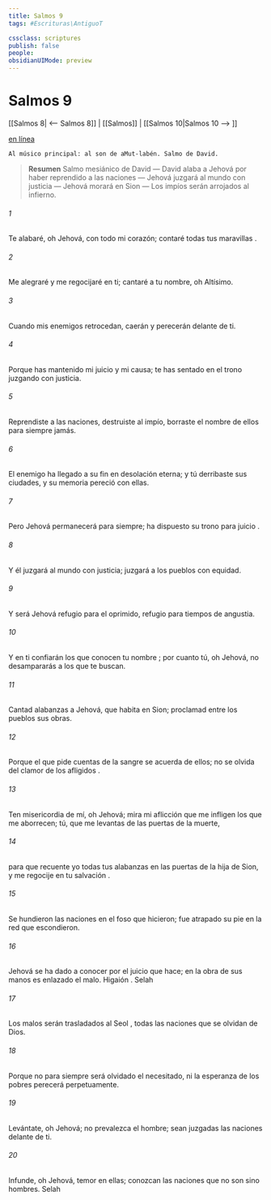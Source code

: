 ```yaml
---
title: Salmos 9
tags: #Escrituras\AntiguoT

cssclass: scriptures
publish: false
people:
obsidianUIMode: preview
---
```


# Salmos 9
[[Salmos 8| <-- Salmos 8]] | [[Salmos]] | [[Salmos 10|Salmos 10 --> ]]

[en línea](https://churchofjesuschrist.org/study/scriptures/ot/ps/9?lang=spa)

```
Al músico principal: al son de aMut-labén. Salmo de David.
```

> __Resumen__
Salmo mesiánico de David — David alaba a Jehová por haber reprendido a las naciones — Jehová juzgará al mundo con justicia — Jehová morará en Sion — Los impíos serán arrojados al infierno.

###### 1 
Te alabaré, oh Jehová, con todo mi corazón;
contaré todas tus 
maravillas
.

###### 2 
Me alegraré y me regocijaré en ti;
cantaré a tu nombre, oh Altísimo.

###### 3 
Cuando mis enemigos retrocedan,
caerán y perecerán delante de ti.

###### 4 
Porque has mantenido mi juicio y mi causa;
te has sentado en el trono juzgando con justicia.

###### 5 
Reprendiste a las naciones, destruiste al impío,
borraste
 el nombre de ellos para siempre jamás.

###### 6 
El enemigo ha llegado a su fin en desolación eterna;
y tú derribaste sus ciudades,
y su memoria pereció con ellas.

###### 7 
Pero Jehová permanecerá para siempre;
ha dispuesto su trono para 
juicio
.

###### 8 
Y él 
juzgará
 al mundo con justicia;
juzgará a los pueblos con equidad.

###### 9 
Y será Jehová refugio para el oprimido,
refugio para tiempos de angustia.

###### 10 
Y en ti 
confiarán
 los que conocen tu 
nombre
;
por cuanto tú, oh Jehová, no desampararás a los que te buscan.

###### 11 
Cantad alabanzas a Jehová, que habita en Sion;
proclamad
 entre los pueblos sus obras.

###### 12 
Porque el que pide cuentas de la sangre se acuerda de ellos;
no se olvida del clamor de los 
afligidos
.

###### 13 
Ten misericordia de mí, oh Jehová;
mira mi aflicción 
que
 me infligen los que me aborrecen;
tú, que me levantas de las puertas de la muerte,

###### 14 
para que recuente yo todas tus alabanzas
en las puertas de la hija de Sion,
y
 me regocije en tu 
salvación
.

###### 15 
Se hundieron las naciones en el foso que hicieron;
fue atrapado su pie en la red que escondieron.

###### 16 
Jehová se ha dado a conocer por el juicio que hace;
en la obra de sus manos es 
enlazado
 el malo. 
Higaión
. 
Selah

###### 17 
Los malos serán trasladados al 
Seol
,
todas las naciones que se olvidan de Dios.

###### 18 
Porque no para siempre será olvidado el necesitado,
ni la esperanza de los pobres perecerá perpetuamente.

###### 19 
Levántate, oh Jehová; no prevalezca el hombre;
sean juzgadas las naciones delante de ti.

###### 20 
Infunde, oh Jehová, temor en ellas;
conozcan las naciones que no son sino hombres. 
Selah

